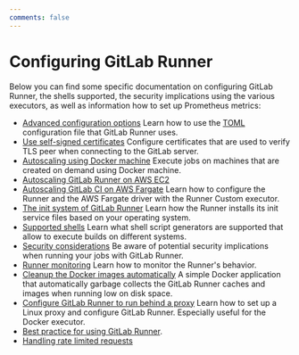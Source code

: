 ```yaml
---
comments: false
---
```


# Configuring GitLab Runner

Below you can find some specific documentation on configuring GitLab Runner, the
shells supported, the security implications using the various executors, as
well as information how to set up Prometheus metrics:

- [Advanced configuration options](advanced-configuration.md) Learn how to use the [TOML](https://github.com/toml-lang/toml) configuration file that GitLab Runner uses.
- [Use self-signed certificates](tls-self-signed.md) Configure certificates that are used to verify TLS peer when connecting to the GitLab server.
- [Autoscaling using Docker machine](autoscale.md) Execute jobs on machines that are created on demand using Docker machine.
- [Autoscaling GitLab Runner on AWS EC2](runner_autoscale_aws/index.md)
- [Autoscaling GitLab CI on AWS Fargate](runner_autoscale_aws_fargate/index.md) Learn how to configure the Runner and the AWS Fargate driver with the
  Runner Custom executor.
- [The init system of GitLab Runner](init.md) Learn how the Runner installs its init service files based on your operating system.
- [Supported shells](../shells/index.md) Learn what shell script generators are supported that allow to execute builds on different systems.
- [Security considerations](../security/index.md) Be aware of potential security implications when running your jobs with GitLab Runner.
- [Runner monitoring](../monitoring/README.md) Learn how to monitor the Runner's behavior.
- [Cleanup the Docker images automatically](https://gitlab.com/gitlab-org/gitlab-runner-docker-cleanup) A simple Docker application that automatically garbage collects the GitLab Runner caches and images when running low on disk space.
- [Configure GitLab Runner to run behind a proxy](proxy.md) Learn how to set up a Linux proxy and configure GitLab Runner. Especially useful for the Docker executor.
- [Best practice for using GitLab Runner](../best_practice/index.md).
- [Handling rate limited requests](proxy.md#handling-rate-limited-requests)
